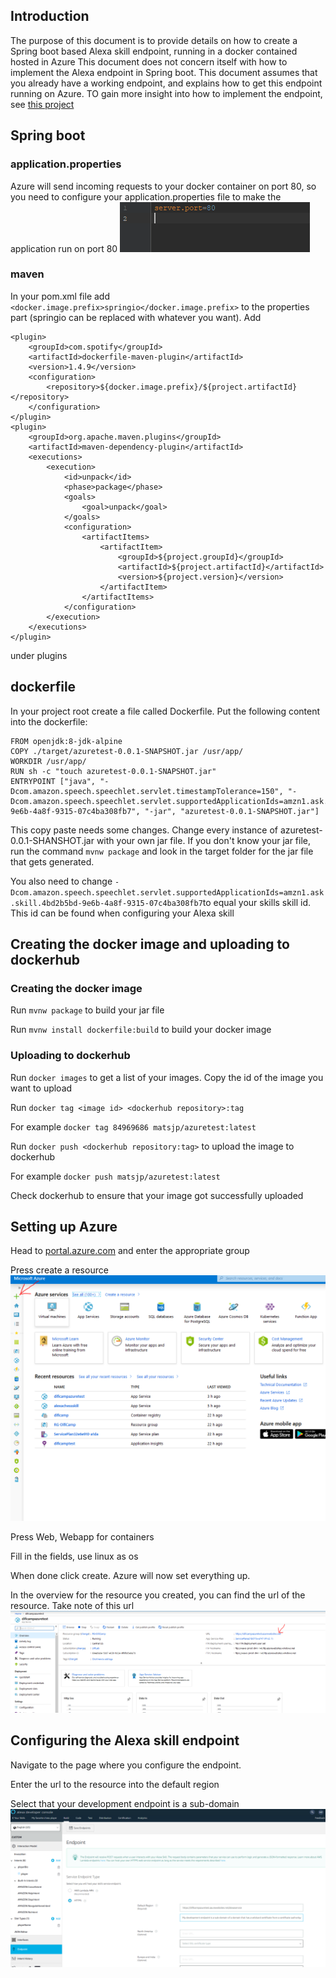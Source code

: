 ## Introduction
The purpose of this document is to provide details on how to create a Spring boot based Alexa skill endpoint, running in a docker contained hosted in Azure
This document does not concern itself with how to implement the Alexa endpoint in Spring boot.
This document assumes that you already have a working endpoint, and explains how to get this endpoint running on Azure.
TO gain more insight into how to implement the endpoint, see [this project](https://github.com/matsjp/alexa-chess-skill) 

## Spring boot
### application.properties
Azure will send incoming requests to your docker container on port 80, so you need to
configure your application.properties file to make the application run on port 80
![Image of application.properties](images/applicationproperties.png)
### maven
In your pom.xml file add ``<docker.image.prefix>springio</docker.image.prefix>`` to the properties part 
(springio can be replaced with whatever you want).
Add 
```
<plugin>
    <groupId>com.spotify</groupId>
    <artifactId>dockerfile-maven-plugin</artifactId>
    <version>1.4.9</version>
    <configuration>
        <repository>${docker.image.prefix}/${project.artifactId}</repository>
    </configuration>
</plugin>
<plugin>
    <groupId>org.apache.maven.plugins</groupId>
    <artifactId>maven-dependency-plugin</artifactId>
    <executions>
        <execution>
            <id>unpack</id>
            <phase>package</phase>
            <goals>
                <goal>unpack</goal>
            </goals>
            <configuration>
                <artifactItems>
                    <artifactItem>
                        <groupId>${project.groupId}</groupId>
                        <artifactId>${project.artifactId}</artifactId>
                        <version>${project.version}</version>
                    </artifactItem>
                </artifactItems>
            </configuration>
        </execution>
    </executions>
</plugin>
```
under plugins

## dockerfile
In your project root create a file called Dockerfile. Put the following content into the dockerfile:


```
FROM openjdk:8-jdk-alpine
COPY ./target/azuretest-0.0.1-SNAPSHOT.jar /usr/app/
WORKDIR /usr/app/
RUN sh -c "touch azuretest-0.0.1-SNAPSHOT.jar"
ENTRYPOINT ["java", "-Dcom.amazon.speech.speechlet.servlet.timestampTolerance=150", "-Dcom.amazon.speech.speechlet.servlet.supportedApplicationIds=amzn1.ask.skill.4bd2b5bd-9e6b-4a8f-9315-07c4ba308fb7", "-jar", "azuretest-0.0.1-SNAPSHOT.jar"]
```
This copy paste needs some changes. Change every instance of azuretest-0.0.1-SHANSHOT.jar with your own jar file. If you don't know your jar file, run the command ``mvnw package``
and look in the target folder for the jar file that gets generated.

You also need to change ```-Dcom.amazon.speech.speechlet.servlet.supportedApplicationIds=amzn1.ask.skill.4bd2b5bd-9e6b-4a8f-9315-07c4ba308fb7```to equal your skills skill id. This id can be found when configuring your Alexa skill

## Creating the docker image and uploading to dockerhub
### Creating the docker image
Run ```mvnw package``` to build your jar file

Run ```mvnw install dockerfile:build``` to build your docker image

### Uploading to dockerhub
Run ```docker images``` to get a list of your images. Copy the id of the image you want to upload

Run ```docker tag <image id> <dockerhub repository>:tag```

For example ```docker tag 84969686 matsjp/azuretest:latest```

Run ```docker push <dockerhub repository:tag>``` to upload the image to dockerhub

For example ```docker push matsjp/azuretest:latest```

Check dockerhub to ensure that your image got successfully uploaded

## Setting up Azure
Head to [portal.azure.com](https://portal.azure.com) and enter the appropriate group

Press create a resource
![Image of azure portal](images/azure_portal.png)

Press Web, Webapp for containers

Fill in the fields, use linux as os

When done click create. Azure will now set everything up.

In the overview for the resource you created, you can find the url of the resource. Take note of this url
![Image of url](images/resourceurl.png)

## Configuring the Alexa skill endpoint
Navigate to the page where you configure the endpoint.

Enter the url to the resource into the default region

Select that your development endpoint is a sub-domain 
![Image of endpoint](images/endpoint.png)
